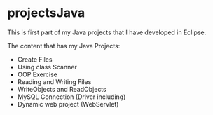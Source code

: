 # projectsJava
This is first part of my Java projects that I have developed in Eclipse.

The content that has my Java Projects:

- Create Files
- Using class Scanner
- OOP Exercise
- Reading and Writing Files
- WriteObjects and ReadObjects
- MySQL Connection (Driver including)
- Dynamic web project (WebServlet)

